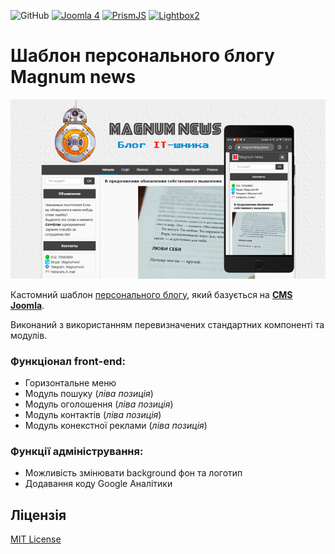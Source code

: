 ![GitHub](https://img.shields.io/github/license/Magnumv44/template_magnum)
[![Joomla 4](https://img.shields.io/badge/Joomla-4.3.3-brightgreen)](https://www.joomla.org)
[![PrismJS](https://img.shields.io/badge/PrismJS-1.29.0-brightgreen)](https://github.com/PrismJS/prism)
[![Lightbox2](https://img.shields.io/badge/Lightbox2-2.11.4-brightgreen)](https://github.com/lokesh/lightbox2)

# Шаблон персонального блогу Magnum news
<p align="center">
<img src="https://github.com/Magnumv44/template_magnum/blob/main/magnum/template_preview.png?raw=true" title="Magnum news" alt="Magnum news">
</p>

Кастомний шаблон [персонального блогу](https://www.magnumblog.space "Натисніть щоб відкрити"), який базується на [**CMS Joomla**](https://www.joomla.org "Натисніть щоб відкрити").

Виконаний з використанням перевизначених стандартних компоненті та модулів.

### Функціонал **front-end**:
* Горизонтальне меню
* Модуль пошуку (*ліва позиція*)
* Модуль оголошення (*ліва позиція*)
* Модуль контактів (*ліва позиція*)
* Модуль конекстної реклами (*ліва позиція*)

### Функції адміністрування:
* Можливість змінювати background фон та логотип
* Додавання коду Google Аналітики

## Ліцензія
[MIT License](LICENSE "Ліцензійна уогода")
